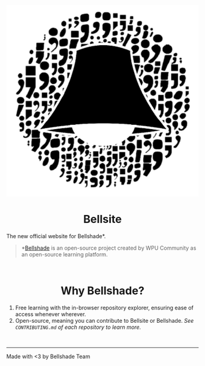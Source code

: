 <img src="/static/bellshade.png" width="900"></img>

<h1 align="center">Bellsite</h1>

<p>The new official website for Bellshade*.</p>

> \*[Bellshade](https://github.com/bellshade) is an open-source project created by WPU Community as an open-source learning platform.

<br />
<h1 align="center">Why Bellshade?</h1>

1. Free learning with the in-browser repository explorer, ensuring ease of access whenever wherever.
2. Open-source, meaning you can contribute to Bellsite or Bellshade. _See `CONTRIBUTING.md` of each repository to learn more._

<br />
<hr />
Made with <3 by Bellshade Team
